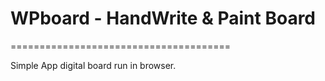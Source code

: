 #  WPboard - HandWrite & Paint Board
======================================

Simple App digital board run in browser.

